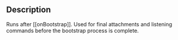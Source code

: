## Description

Runs after [[onBootstrap]]. Used for final attachments and listening commands before the bootstrap process is complete.